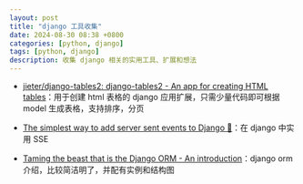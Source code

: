 ```yaml
---
layout: post
title: "django 工具收集"
date: 2024-08-30 08:38 +0800
categories: [python, django]
tags: [python, django]
description: 收集 django 相关的实用工具、扩展和想法
---
```




- [jieter/django-tables2: django-tables2 - An app for creating HTML tables](https://github.com/jieter/django-tables2)：用于创建 html 表格的 django 应用扩展，只需少量代码即可根据 model 生成表格，支持排序，分页

- [The simplest way to add server sent events to Django 🏺](https://www.photondesigner.com/articles/server-sent-events-daphne)：在 django 中实用 SSE

- [Taming the beast that is the Django ORM - An introduction](https://www.davidhang.com/blog/2024-09-01-taming-the-django-orm/)：django orm 介绍，比较简洁明了，并配有实例和结构图

  

